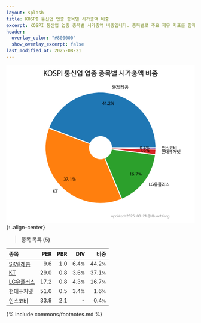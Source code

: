 ```yaml
---
layout: splash
title: KOSPI 통신업 업종 종목별 시가총액 비중
excerpt: KOSPI 통신업 업종 종목별 시가총액 비중입니다. 종목별로 주요 재무 지표를 함께 표시합니다.
header:
  overlay_color: "#800000"
  show_overlay_excerpt: false
last_modified_at: 2025-08-21
---
```



![KOSPI 통신업 업종 종목별 시가총액 비중](/stats/sector/images/kospi_업종_통신업_종목.png){: .align-center}


> **종목 목록 (5)**<a id="list"></a>

| **종목** | **PER** | **PBR** | **DIV** | **비중** |
| :------- | ------: | ------: | ------: | -------: |
| [SK텔레콤](/017670/) | 9.6 | 1.0 | 6.4<small>%</small> | 44.2<small>%</small> |
| [KT](/030200/) | 29.0 | 0.8 | 3.6<small>%</small> | 37.1<small>%</small> |
| [LG유플러스](/032640/) | 17.2 | 0.8 | 4.3<small>%</small> | 16.7<small>%</small> |
| 현대퓨처넷 | 51.0 | 0.5 | 3.4<small>%</small> | 1.6<small>%</small> |
| 인스코비 | 33.9 | 2.1 | - | 0.4<small>%</small> |

{% include commons/footnotes.md %}